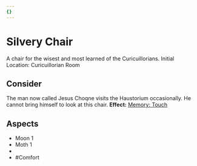 ```yaml
---
{}
---
```

# Silvery Chair
A chair for the wisest and most learned of the Curicuillorians.
Initial Location: Curicuillorian Room
## Consider
The man now called Jesus Choqne visits the Haustorium occasionally. He cannot bring himself to look at this chair. 
**Effect:** [Memory: Touch](https://uadaf.theevilroot.xyz/rowenarium/elements/mem.touch)
## Aspects
- Moon 1
- Moth 1
- 
- #Comfort